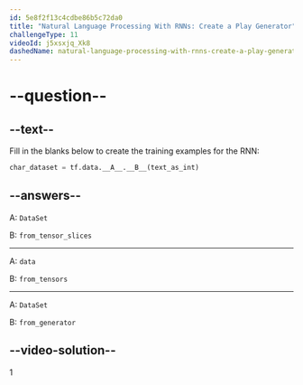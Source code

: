 ```yaml
---
id: 5e8f2f13c4cdbe86b5c72da0
title: "Natural Language Processing With RNNs: Create a Play Generator"
challengeType: 11
videoId: j5xsxjq_Xk8
dashedName: natural-language-processing-with-rnns-create-a-play-generator
---
```


# --question--

## --text--

Fill in the blanks below to create the training examples for the RNN:

```py
char_dataset = tf.data.__A__.__B__(text_as_int)
```

## --answers--

A: `DataSet`

B: `from_tensor_slices`

---

A: `data`

B: `from_tensors`

---

A: `DataSet`

B: `from_generator`

## --video-solution--

1
